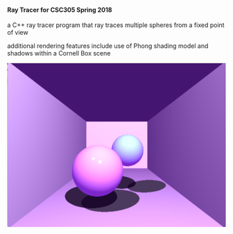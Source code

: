 #### Ray Tracer for CSC305 Spring 2018

a C++ ray tracer program that ray traces multiple spheres from a fixed point of view 

additional rendering features include use of Phong shading model and shadows within a Cornell Box scene

![](/RayTracer/RayTracerOutput.png)

